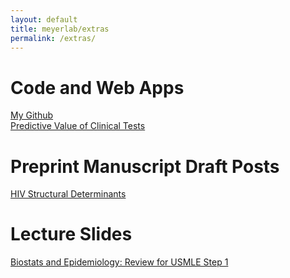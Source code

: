 ```yaml
---
layout: default
title: meyerlab/extras
permalink: /extras/
---
```


# Code and Web Apps
[My Github](https://github.com/ausmeyer)  
[Predictive Value of Clinical Tests](https://ausmeyer.shinyapps.io/predictive_value_shiny/)

# Preprint Manuscript Draft Posts
[HIV Structural Determinants](http://meyerlab.org/hiv_structural_determinants-paper-now/)  

# Lecture Slides
[Biostats and Epidemiology: Review for USMLE Step 1](http://meyerlab.org/intro-biostats-epi/)  












































